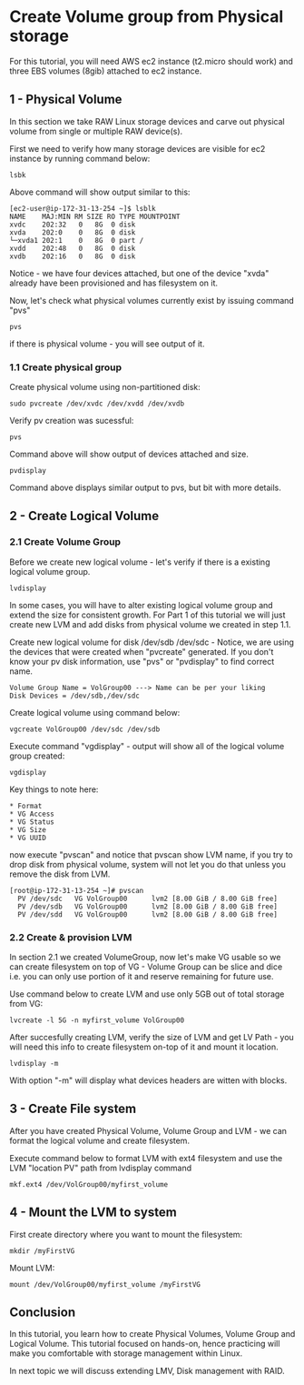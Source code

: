 # Create Volume group from Physical storage

For this tutorial, you will need AWS ec2 instance (t2.micro should work) and three EBS volumes (8gib) attached to ec2 instance.

## 1 -  Physical Volume

In this section we take RAW Linux storage devices and carve out physical volume from single or multiple RAW device(s).

First we need to verify how many storage devices are visible for ec2 instance by running command below:

```
lsbk
```

Above command will show output similar to this:

```
[ec2-user@ip-172-31-13-254 ~]$ lsblk
NAME    MAJ:MIN RM SIZE RO TYPE MOUNTPOINT
xvdc    202:32   0   8G  0 disk
xvda    202:0    0   8G  0 disk
└─xvda1 202:1    0   8G  0 part /
xvdd    202:48   0   8G  0 disk
xvdb    202:16   0   8G  0 disk
```

Notice - we have four devices attached, but one of the device "xvda" already have been provisioned and has filesystem on it.

Now, let's check what physical volumes currently exist by issuing command "pvs"

```
pvs
```

if there is physical volume - you will see output of it.

### 1.1 Create physical group

Create physical volume using non-partitioned disk:

```
sudo pvcreate /dev/xvdc /dev/xvdd /dev/xvdb

```

Verify pv creation was sucessful:

```
pvs
```

Command above will show output of devices attached and size.

```
pvdisplay
```

Command above displays similar output to pvs, but bit with more details.

## 2 -  Create Logical Volume 

### 2.1  Create Volume Group

Before we create new logical volume - let's verify if there is a existing logical volume group. 

```
lvdisplay
```

In some cases, you will have to alter existing logical volume group and extend the size for consistent growth. For Part 1 of this tutorial we will just create new LVM and add disks from physical volume we created in step 1.1.


Create new logical volume for disk /dev/sdb /dev/sdc - Notice, we are using the devices that were created when "pvcreate" generated.  If you don't know your pv disk information, use "pvs" or "pvdisplay" to find correct name.

```
Volume Group Name = VolGroup00 ---> Name can be per your liking 
Disk Devices = /dev/sdb,/dev/sdc
```

Create logical volume using command below:

```
vgcreate VolGroup00 /dev/sdc /dev/sdb 
```


Execute command "vgdisplay" - output will show all of the logical volume group created:

```
vgdisplay
```

Key things to note here:

```
* Format
* VG Access
* VG Status
* VG Size
* VG UUID 
```

now execute "pvscan" and notice that pvscan show LVM name, if you try to drop disk from physical volume, system will not let you do that unless you remove the disk from LVM.

```
[root@ip-172-31-13-254 ~]# pvscan
  PV /dev/sdc   VG VolGroup00      lvm2 [8.00 GiB / 8.00 GiB free]
  PV /dev/sdb   VG VolGroup00      lvm2 [8.00 GiB / 8.00 GiB free]
  PV /dev/sdd   VG VolGroup00      lvm2 [8.00 GiB / 8.00 GiB free]
```

### 2.2  Create & provision LVM

In section 2.1 we created VolumeGroup, now let's make VG usable so we can create filesystem on top of VG - Volume Group can be slice and dice i.e. you can only use portion of it and reserve remaining for future use.

Use command below to create LVM and use only 5GB out of total storage from VG:

```
lvcreate -l 5G -n myfirst_volume VolGroup00
```

After succesfully creating LVM, verify the size of LVM and get LV Path - you will need this info to create filesystem on-top of it and mount it location.

```
lvdisplay -m
```

With option "-m" will display what devices headers are witten with blocks.

## 3 -  Create File system

After you have created Physical Volume, Volume Group and LVM - we can format the logical volume and create filesystem.

Execute command below to format LVM with ext4 filesystem and use the LVM "location PV" path  from lvdisplay command

```
mkf.ext4 /dev/VolGroup00/myfirst_volume
```

## 4 -  Mount the LVM to system

First create directory where you want to mount the filesystem:

```
mkdir /myFirstVG
```

Mount LVM:

```
mount /dev/VolGroup00/myfirst_volume /myFirstVG
```

## Conclusion

In this tutorial, you learn how to create Physical Volumes, Volume Group and Logical Volume. This tutorial focused on hands-on, hence practicing will make you comfortable with storage management within Linux.  

In next topic we will discuss extending LMV, Disk management with RAID. 







